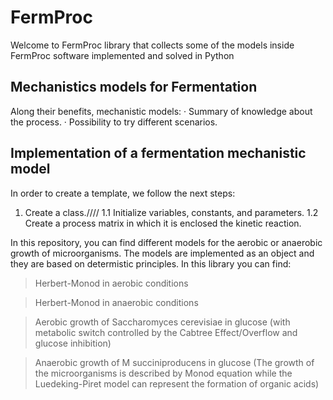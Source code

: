 
# FermProc
Welcome to FermProc library that collects some of the models inside FermProc software implemented and solved in Python

## Mechanistics models for Fermentation

Along their benefits, mechanistic models:
· Summary of knowledge about the process.
· Possibility to try different scenarios.

## Implementation of a fermentation mechanistic model 

In order to create a template, we follow the next steps:
 1. Create a class.////
  1.1 Initialize variables, constants, and parameters.
  1.2 Create a process matrix in which it is enclosed the kinetic reaction.

In this repository, you can find different models for the aerobic or anaerobic growth of microorganisms.
The models are implemented as an object and they are based on determistic principles.
In this library you can find:

 > Herbert-Monod in aerobic conditions
 
 > Herbert-Monod in anaerobic conditions
 
 > Aerobic growth of Saccharomyces cerevisiae in glucose (with metabolic switch controlled by the Cabtree Effect/Overflow and glucose inhibition)
 
 >Anaerobic growth of M succiniproducens in glucose (The growth of the microorganisms is described by Monod equation while the Luedeking-Piret model can represent the formation of organic acids)


